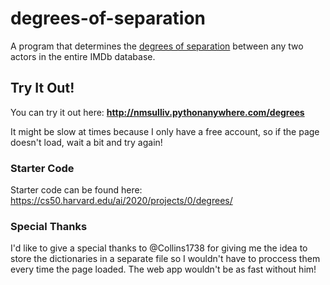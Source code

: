 # degrees-of-separation
A program that determines the [degrees of separation](https://en.wikipedia.org/wiki/Six_degrees_of_separation) between any two actors in the entire IMDb database.

## Try It Out!
You can try it out here: **http://nmsulliv.pythonanywhere.com/degrees**

It might be slow at times because I only have a free account, so if the
page doesn't load, wait a bit and try again!


### Starter Code
Starter code can be found here: https://cs50.harvard.edu/ai/2020/projects/0/degrees/


### Special Thanks
I'd like to give a special thanks to @Collins1738 for giving me the idea to store the 
dictionaries in a separate file so I wouldn't have to proccess them every time the page loaded. The web app wouldn't be as fast without him!
